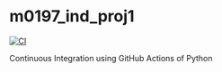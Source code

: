 # m0197_ind_proj1

[![CI](https://github.com/nogibjj/m0197_ind_proj1/actions/workflows/cicd.yml/badge.svg)](https://github.com/nogibjj/m0197_ind_proj1/actions/workflows/cicd.yml)
 
Continuous Integration using GitHub Actions of Python
